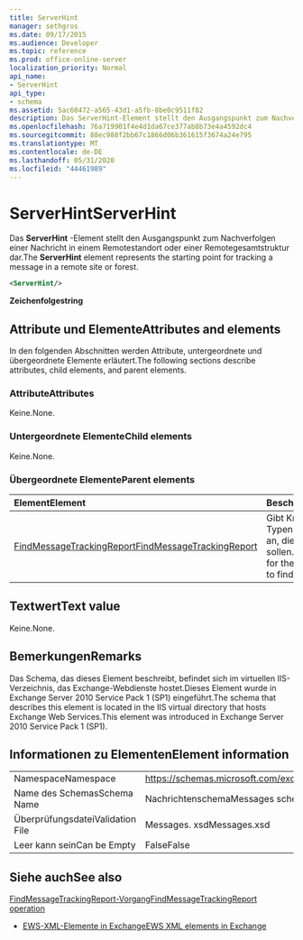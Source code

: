 ```yaml
---
title: ServerHint
manager: sethgros
ms.date: 09/17/2015
ms.audience: Developer
ms.topic: reference
ms.prod: office-online-server
localization_priority: Normal
api_name:
- ServerHint
api_type:
- schema
ms.assetid: 5ac60472-a565-43d1-a5fb-8be0c9511f82
description: Das ServerHint-Element stellt den Ausgangspunkt zum Nachverfolgen einer Nachricht in einem Remotestandort oder einer Remotegesamtstruktur dar.
ms.openlocfilehash: 76a719901f4e4d1da67ce377ab8b73e4a4592dc4
ms.sourcegitcommit: 88ec988f2bb67c1866d06b361615f3674a24e795
ms.translationtype: MT
ms.contentlocale: de-DE
ms.lasthandoff: 05/31/2020
ms.locfileid: "44461989"
---
```

# <a name="serverhint"></a><span data-ttu-id="8fc98-103">ServerHint</span><span class="sxs-lookup"><span data-stu-id="8fc98-103">ServerHint</span></span>

<span data-ttu-id="8fc98-104">Das **ServerHint** -Element stellt den Ausgangspunkt zum Nachverfolgen einer Nachricht in einem Remotestandort oder einer Remotegesamtstruktur dar.</span><span class="sxs-lookup"><span data-stu-id="8fc98-104">The **ServerHint** element represents the starting point for tracking a message in a remote site or forest.</span></span> 
  
```xml
<ServerHint/>
```

 <span data-ttu-id="8fc98-105">**Zeichenfolge**</span><span class="sxs-lookup"><span data-stu-id="8fc98-105">**string**</span></span>
## <a name="attributes-and-elements"></a><span data-ttu-id="8fc98-106">Attribute und Elemente</span><span class="sxs-lookup"><span data-stu-id="8fc98-106">Attributes and elements</span></span>

<span data-ttu-id="8fc98-107">In den folgenden Abschnitten werden Attribute, untergeordnete und übergeordnete Elemente erläutert.</span><span class="sxs-lookup"><span data-stu-id="8fc98-107">The following sections describe attributes, child elements, and parent elements.</span></span>
  
### <a name="attributes"></a><span data-ttu-id="8fc98-108">Attribute</span><span class="sxs-lookup"><span data-stu-id="8fc98-108">Attributes</span></span>

<span data-ttu-id="8fc98-109">Keine.</span><span class="sxs-lookup"><span data-stu-id="8fc98-109">None.</span></span>
  
### <a name="child-elements"></a><span data-ttu-id="8fc98-110">Untergeordnete Elemente</span><span class="sxs-lookup"><span data-stu-id="8fc98-110">Child elements</span></span>

<span data-ttu-id="8fc98-111">Keine.</span><span class="sxs-lookup"><span data-stu-id="8fc98-111">None.</span></span>
  
### <a name="parent-elements"></a><span data-ttu-id="8fc98-112">Übergeordnete Elemente</span><span class="sxs-lookup"><span data-stu-id="8fc98-112">Parent elements</span></span>

|<span data-ttu-id="8fc98-113">**Element**</span><span class="sxs-lookup"><span data-stu-id="8fc98-113">**Element**</span></span>|<span data-ttu-id="8fc98-114">**Beschreibung**</span><span class="sxs-lookup"><span data-stu-id="8fc98-114">**Description**</span></span>|
|:-----|:-----|
|[<span data-ttu-id="8fc98-115">FindMessageTrackingReport</span><span class="sxs-lookup"><span data-stu-id="8fc98-115">FindMessageTrackingReport</span></span>](findmessagetrackingreport.md) <br/> |<span data-ttu-id="8fc98-116">Gibt Kriterien für die Typen von Nachrichten an, die gesucht werden sollen.</span><span class="sxs-lookup"><span data-stu-id="8fc98-116">Specifies criteria for the types of messages to find.</span></span>  <br/> |
   
## <a name="text-value"></a><span data-ttu-id="8fc98-117">Textwert</span><span class="sxs-lookup"><span data-stu-id="8fc98-117">Text value</span></span>

<span data-ttu-id="8fc98-118">Keine.</span><span class="sxs-lookup"><span data-stu-id="8fc98-118">None.</span></span>
  
## <a name="remarks"></a><span data-ttu-id="8fc98-119">Bemerkungen</span><span class="sxs-lookup"><span data-stu-id="8fc98-119">Remarks</span></span>

<span data-ttu-id="8fc98-120">Das Schema, das dieses Element beschreibt, befindet sich im virtuellen IIS-Verzeichnis, das Exchange-Webdienste hostet.Dieses Element wurde in Exchange Server 2010 Service Pack 1 (SP1) eingeführt.</span><span class="sxs-lookup"><span data-stu-id="8fc98-120">The schema that describes this element is located in the IIS virtual directory that hosts Exchange Web Services.This element was introduced in Exchange Server 2010 Service Pack 1 (SP1).</span></span>
  
## <a name="element-information"></a><span data-ttu-id="8fc98-121">Informationen zu Elementen</span><span class="sxs-lookup"><span data-stu-id="8fc98-121">Element information</span></span>

|||
|:-----|:-----|
|<span data-ttu-id="8fc98-122">Namespace</span><span class="sxs-lookup"><span data-stu-id="8fc98-122">Namespace</span></span>  <br/> |https://schemas.microsoft.com/exchange/services/2006/messages  <br/> |
|<span data-ttu-id="8fc98-123">Name des Schemas</span><span class="sxs-lookup"><span data-stu-id="8fc98-123">Schema Name</span></span>  <br/> |<span data-ttu-id="8fc98-124">Nachrichtenschema</span><span class="sxs-lookup"><span data-stu-id="8fc98-124">Messages schema</span></span>  <br/> |
|<span data-ttu-id="8fc98-125">Überprüfungsdatei</span><span class="sxs-lookup"><span data-stu-id="8fc98-125">Validation File</span></span>  <br/> |<span data-ttu-id="8fc98-126">Messages. xsd</span><span class="sxs-lookup"><span data-stu-id="8fc98-126">Messages.xsd</span></span>  <br/> |
|<span data-ttu-id="8fc98-127">Leer kann sein</span><span class="sxs-lookup"><span data-stu-id="8fc98-127">Can be Empty</span></span>  <br/> |<span data-ttu-id="8fc98-128">False</span><span class="sxs-lookup"><span data-stu-id="8fc98-128">False</span></span>  <br/> |
   
## <a name="see-also"></a><span data-ttu-id="8fc98-129">Siehe auch</span><span class="sxs-lookup"><span data-stu-id="8fc98-129">See also</span></span>



[<span data-ttu-id="8fc98-130">FindMessageTrackingReport-Vorgang</span><span class="sxs-lookup"><span data-stu-id="8fc98-130">FindMessageTrackingReport operation</span></span>](findmessagetrackingreport-operation.md)


- [<span data-ttu-id="8fc98-131">EWS-XML-Elemente in Exchange</span><span class="sxs-lookup"><span data-stu-id="8fc98-131">EWS XML elements in Exchange</span></span>](ews-xml-elements-in-exchange.md)

